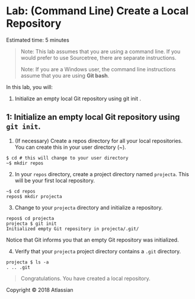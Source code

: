 # Lab: (Command Line) Create a Local Repository

Estimated time: 5 minutes

> Note: This lab assumes that you are using a command line. If you would prefer to use
Sourcetree, there are separate instructions.
> 
> Note: If you are a Windows user, the command line instructions assume that you are
using **Git bash**.

In this lab, you will:
1. Initialize an empty local Git repository using git init .

## 1: Initialize an empty local Git repository using `git init`.
1. (If necessary) Create a repos directory for all your local repositories.
   You can create this in your user directory (~).

```
$ cd # this will change to your user directory
~$ mkdir repos
```

2. In your `repos` directory, create a project directory named `projecta`. This will be
your first local repository.

```
~$ cd repos
repos$ mkdir projecta
```

3. Change to your `projecta` directory and initialize a repository.

```
repos$ cd projecta
projecta $ git init
Initialized empty Git repository in projecta/.git/
```

Notice that Git informs you that an empty Git repository was initialized.

4. Verify that your `projecta` project directory contains a `.git` directory.

```
projecta $ ls -a
. .. .git
```

> Congratulations. You have created a local repository.

Copyright © 2018 Atlassian